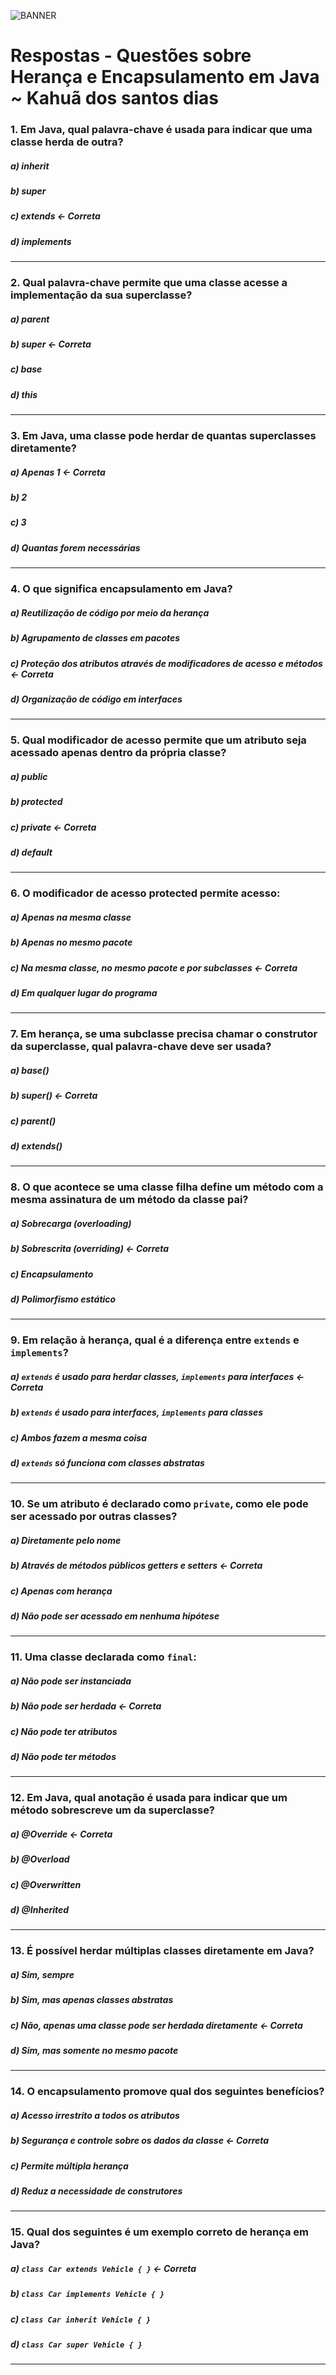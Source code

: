 ![BANNER](../Questoes/Img/BANNERHERANCA.png)
# Respostas - Questões sobre Herança e Encapsulamento em Java ~ Kahuã dos santos dias

### **1.** Em Java, qual palavra-chave é usada para indicar que uma classe herda de outra?
##### a) inherit
##### b) super
##### **c) extends <- Correta**
##### d) implements
---

### **2.** Qual palavra-chave permite que uma classe acesse a implementação da sua superclasse?
##### a) parent
##### **b) super <- Correta**
##### c) base
##### d) this
---

### **3.** Em Java, uma classe pode herdar de quantas superclasses diretamente?
##### **a) Apenas 1 <- Correta**
##### b) 2
##### c) 3
##### d) Quantas forem necessárias
---

### **4.** O que significa encapsulamento em Java?
##### a) Reutilização de código por meio da herança
##### b) Agrupamento de classes em pacotes
##### **c) Proteção dos atributos através de modificadores de acesso e métodos <- Correta**
##### d) Organização de código em interfaces
---

### **5.** Qual modificador de acesso permite que um atributo seja acessado apenas dentro da própria classe?
##### a) public
##### b) protected
##### **c) private <- Correta**
##### d) default
---

### **6.** O modificador de acesso **protected** permite acesso:
##### a) Apenas na mesma classe
##### b) Apenas no mesmo pacote
##### **c) Na mesma classe, no mesmo pacote e por subclasses <- Correta**
##### d) Em qualquer lugar do programa
---

### **7.** Em herança, se uma subclasse precisa chamar o construtor da superclasse, qual palavra-chave deve ser usada?
##### a) base()
##### **b) super() <- Correta**
##### c) parent()
##### d) extends()
---

### **8.** O que acontece se uma classe filha define um método com a mesma assinatura de um método da classe pai?
##### a) Sobrecarga (overloading)
##### **b) Sobrescrita (overriding) <- Correta**
##### c) Encapsulamento
##### d) Polimorfismo estático
---

### **9.** Em relação à herança, qual é a diferença entre `extends` e `implements`?
##### **a) `extends` é usado para herdar classes, `implements` para interfaces <- Correta**
##### b) `extends` é usado para interfaces, `implements` para classes
##### c) Ambos fazem a mesma coisa
##### d) `extends` só funciona com classes abstratas
---

### **10.** Se um atributo é declarado como `private`, como ele pode ser acessado por outras classes?
##### a) Diretamente pelo nome
##### **b) Através de métodos públicos getters e setters <- Correta**
##### c) Apenas com herança
##### d) Não pode ser acessado em nenhuma hipótese
---

### **11.** Uma classe declarada como `final`:
##### a) Não pode ser instanciada
##### **b) Não pode ser herdada <- Correta**
##### c) Não pode ter atributos
##### d) Não pode ter métodos
---

### **12.** Em Java, qual anotação é usada para indicar que um método sobrescreve um da superclasse?
##### **a) @Override <- Correta**
##### b) @Overload
##### c) @Overwritten
##### d) @Inherited
---

### **13.** É possível herdar múltiplas classes diretamente em Java?
##### a) Sim, sempre
##### b) Sim, mas apenas classes abstratas
##### **c) Não, apenas uma classe pode ser herdada diretamente <- Correta**
##### d) Sim, mas somente no mesmo pacote
---

### **14.** O encapsulamento promove qual dos seguintes benefícios?
##### a) Acesso irrestrito a todos os atributos
##### **b) Segurança e controle sobre os dados da classe <- Correta**
##### c) Permite múltipla herança
##### d) Reduz a necessidade de construtores
---

### **15.** Qual dos seguintes é um exemplo correto de herança em Java?
##### **a) `class Car extends Vehicle { }` <- Correta**
##### b) `class Car implements Vehicle { }`
##### c) `class Car inherit Vehicle { }`
##### d) `class Car super Vehicle { }`
---

